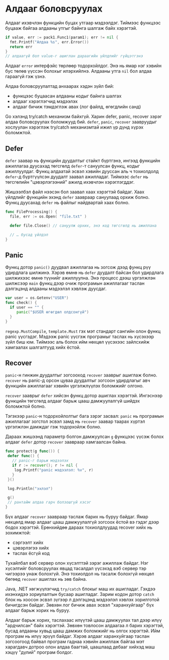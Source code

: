 # Алдааг боловсруулах

Алдааг ихэвчлэн функцийн буцах утгаар мэдээлдэг. Тиймээс функцээс буцааж байгаа алдааны утгыг байнга шалгаж байх хэрэгтэй.

```go
if value, err := pack1.Func1(param1); err != nil {
  fmt.Printf("Алдаа %s", err.Error())
  return err
}
// алдаагүй бол value-г ашиглан дараагийн үйлдлийг гүйцэтгэнэ
```

Алдааг `error` интерфэйс төрлөөр тодорхойлдог. Энэ нь ямар нэг хэвийн бус төлөв үүссэн болохыг илэрхийлнэ. Алдааны утга `nil` бол алдаа гараагүй гэж үзнэ.

Алдаа боловсруулалтад анхаарах хэдэн зүйл бий:

* функцээс буцаасан алдааны кодыг байнга шалгах
* алдааг хэрэглэгчид мэдээлэх
* алдааг бичиж тэмдэглэж авах (лог файлд, өгөгдлийн санд)

Go хэлэнд try/catch механизм байхгүй. Харин defer, panic, recover зэрэг алдаа боловсруулах боломжууд бий. `defer`, `panic`, `recover` заавруудыг хослуулан хэрэглэж try/catch механизмтай ижил үр дүнд хүрэх боломжтой.

## Defer

`defer` заавар нь функцийн дуудалтыг стайкт бүртгэнэ, ингээд  функцийн ажиллагаа дуусахад төгсгөлд `defer`-т сануулсан функц, кодыг ажиллуулдаг. Функц алдаатай эсвэл хэвийн дууссан аль ч тохиолдолд `defer`-д бүртгүүлсэн дуудалт заавал ажилладаг. Тиймээс `defer` нь төгсгөлийн "цэвэрлэгээний" ажилд ихэвчлэн хэрэглэгддэг.

Жишээлбэл файл нээсэн бол заавал хаах хэрэгтэй байдаг. Хаах үйлдлийг функцийн эхэнд `defer` заавраар сануулаад орхиж болно. Функц дуусахад `defer` нь файлыг найдвартай хаах болно.

```go
func FileProcessing() {
  file, err := os.Open( "file.txt" )

  defer file.Close() // сануулж орхих, энэ код төгсгөлд нь ажиллана

  // … бусад үйлдэл
}
```

## Panic

Функц дотор `panic()` дуудвал ажиллагаа нь зогсож дээд функц рүү удирдлага шилжинэ. Хэрэв өмнө нь `defer` дуудалт байсан бол удирдлага шилжихээс өмнө түүнийг ажиллуулна. Энэ процесс дээш үргэлжлэн шилжсээр `main` функц дээр очиж програмын ажиллагааг таслан дэлгэцэнд алдааны мэдээлэл хэвлэж дуусдаг.

```go
var user = os.Getenv("USER")
func check() {
  if user == "" {
     panic("$USER өгөгдөл олдсонгүй")
  }
}
```

`regexp.MustCompile`, `template.Must` гэх мэт стандарт сангийн олон функц panic үүсгэдэг. Мэдээж panic үүсгэж програмыг таслах нь хүсэхээр зүйл биш юм. Тиймээс аль болох ийм нөхцөл үүсэхээс зайлсхийж хамгаалах шалгалтууд хийх ёстой.

## Recover

`panic`-н гинжин дуудалтыг зогсооход `recover` зааврыг ашиглаж болно. `recover` нь panic-д орсон цуваа дуудалтыг зогсоон удирдлагыг авч функцийн ажиллагааг хэвийн үргэлжлүүлэх боломжийг олгоно.

`recover` зааврыг `defer` хийсэн функц дотор ашиглах хэрэгтэй. Ингэснээр функцийн төгсгөлд алдааг барьж цааш дамжуулалгүй шийдэх боломжтой болно.

Тэгэхээр `panic`-н тодорхойлолтыг бага зэрэг засвал: `panic` нь програмын ажиллагааг зогстол эсвэл замд нь `recover` заавар таарах хүртэл үргэлжлэн дамждаг гэж тодорхойлж болно.

Дараах жишээнд параметр болгон дамжуулсан `g` функцээс үүсэж болох алдааг `defer` дотор `recover` заавраар хамгаалсан байна.

```go
func protect(g func()) {
 defer func() {
   // panic-г барьж мэдээлэх
   if r := recover(); r != nil {
    log.Printf("panic мэдээлэл: %v", r)
   }
 }()

 log.Println("эхлэл")

 g()
 // рантайм алдаа гарч болзошгүй хэсэг
}
```

Бүх алдааг `recover` заавраар таслаж барих нь буруу байдаг. Ямар нөхцөлд ямар алдааг цааш дамжуулалгүй зогсоох ёстой вэ гэдэг дээр бодох хэрэгтэй. Ерөнхийдөө дараах тохиолдлуудад recover хийх нь зохимжтой:

* сэргээлт хийх
* цэвэрлэгээ хийх
* таслах ёсгүй код

Тухайлбал вэб сервер олон хүсэлттэй зэрэг ажиллаж байдаг. Нэг хүсэлтийг боловсруулах явцад тасалдал үүсэхэд вэб сервер тэр чигээрээ унаж болохгүй. Энэ тохиолдол нь тасалж болохгүй нөхцөл бөгөөд `recover` ашиглах нь зөв байна.

Java, .NET хөгжүүлэгчид `try/catch` блокыг маш их ашигладаг. Гэхдээ ихэнхидээ зориулалтын бусаар ашигладаг. Зарим кодон дотор `catch` блок нь хоосон эсвэл зүгээр л дэлгэцэнд мэдээлэл хэвлэх зорилготой бичигдсэн байдаг. Зөвхөн лог бичиж авах эсвэл "харанхуйгаар" бүх алдааг барьж хорих нь буруу. 

Алдааг барьж хорих, таслахаас илүүтэй цааш дамжуулах тал дээр илүү "ардчилсан" байх хэрэгтэй. Зөвхөн товлосон алдаагаа л барих хэрэгтэй, бусад алдааны хувьд цааш дамжих боломжийг нь олгох хэрэгтэй. Ийм програм нь илүү эрүүл байдаг. Хэрэв алдааг харанхуйгаар таслан зогсоогоод байвал програм гаднаа хэвийн ажиллаж байгаа мэт харагдавч дотроо олон алдаа баагтай, цаашлаад дебааг хийхэд маш хэцүү "дүлий" програм болдог.